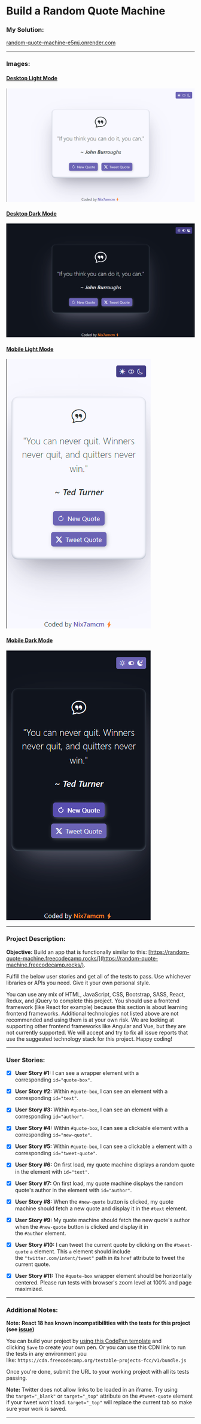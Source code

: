 Build a Random Quote Machine
============================



### My Solution:

[random-quote-machine-e5mj.onrender.com](https://random-quote-machine-e5mj.onrender.com)

---

### Images:

#### <u>Desktop Light Mode</u>

![Screenshot of page on desktop in light mode](project-solution-images/desktop-light.png "Desktop Light Mode")



#### <u>Desktop Dark Mode</u>

![Screenshot of page on desktop in dark mode](project-solution-images/desktop-dark.png "Desktop Dark Mode") 



#### <u>Mobile Light Mode</u>

![Screenshot of page on mobile in light mode](project-solution-images/mobile-light.png "Mobile Light Mode")



#### <u>Mobile Dark Mode</u>

![Screenshot of page on mobile in dark mode](project-solution-images/mobile-dark.png "Mobile Dark Mode")



---

### Project Description:

**Objective:** Build an app that is functionally similar to this: [https://random-quote-machine.freecodecamp.rocks/](https://random-quote-machine.freecodecamp.rocks/).



Fulfill the below user stories and get all of the tests to pass. Use whichever libraries or APIs you need. Give it your own personal style.

You can use any mix of HTML, JavaScript, CSS, Bootstrap, SASS, React, Redux, and jQuery to complete this project. You should use a frontend framework (like React for example) because this section is about learning frontend frameworks. Additional technologies not listed above are not recommended and using them is at your own risk. We are looking at supporting other frontend frameworks like Angular and Vue, but they are not currently supported. We will accept and try to fix all issue reports that use the suggested technology stack for this project. Happy coding!



---

### User Stories:

- [x] **User Story #1:** I can see a wrapper element with a corresponding `id="quote-box"`.
  
  

- [x] **User Story #2:** Within `#quote-box`, I can see an element with a corresponding `id="text"`.
  
  

- [x] **User Story #3:** Within `#quote-box`, I can see an element with a corresponding `id="author"`.
  
  

- [x] **User Story #4:** Within `#quote-box`, I can see a clickable element with a corresponding `id="new-quote"`.
  
  

- [x] **User Story #5:** Within `#quote-box`, I can see a clickable `a` element with a corresponding `id="tweet-quote"`.
  
  

- [x] **User Story #6:** On first load, my quote machine displays a random quote in the element with `id="text"`.
  
  

- [x] **User Story #7:** On first load, my quote machine displays the random quote's author in the element with `id="author"`.
  
  

- [x] **User Story #8:** When the `#new-quote` button is clicked, my quote machine should fetch a new quote and display it in the `#text` element.
  
  

- [x] **User Story #9:** My quote machine should fetch the new quote's author when the `#new-quote` button is clicked and display it in the `#author` element.
  
  

- [x] **User Story #10:** I can tweet the current quote by clicking on the `#tweet-quote` `a` element. This `a` element should include the `"twitter.com/intent/tweet"` path in its `href` attribute to tweet the current quote.
  
  

- [x] **User Story #11:** The `#quote-box` wrapper element should be horizontally centered. Please run tests with browser's zoom level at 100% and page maximized.

---

### Additional Notes:

**Note:** **React 18 has known incompatibilities with the tests for this project (see [issue](https://github.com/freeCodeCamp/freeCodeCamp/issues/45922))**



You can build your project by [using this CodePen template](https://codepen.io/pen?template=MJjpwO) and clicking `Save` to create your own pen. Or you can use this CDN link to run the tests in any environment you like: `https://cdn.freecodecamp.org/testable-projects-fcc/v1/bundle.js`

Once you're done, submit the URL to your working project with all its tests passing.



**Note:** Twitter does not allow links to be loaded in an iframe. Try using the `target="_blank"` or `target="_top"` attribute on the `#tweet-quote` element if your tweet won't load. `target="_top"` will replace the current tab so make sure your work is saved.



* * *
